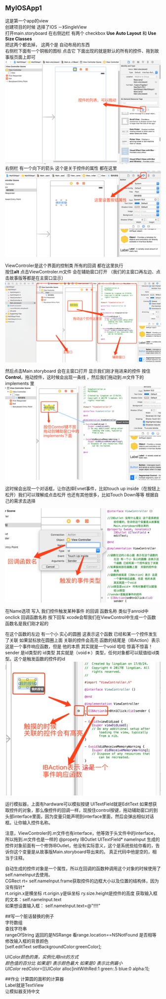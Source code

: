 ## MyIOSApp1<br />
这是第一个app的view<br />
创建项目的时候 选择了IOS －》SingleView<br />
打开main.storyboard 在右侧边栏 有两个 checkbox **Use Auto Layout**  和 **Use Size Classes**<br />
把这两个都去掉， 这两个是  自动布局的东西<br />
右侧栏下面有一个铜板的图标 点击它 下面出现的就是默认的所有的控件、拖到故事版页面上即可
![image](https://github.com/xuhuawei131/MyIOSApp1/blob/master/raw/master/Screenshots/kongjian.png)
右侧栏 有一个向下的箭头  这个是关于控件的属性 都在这里<br />
![image](https://github.com/xuhuawei131/MyIOSApp1/blob/master/raw/master/Screenshots/shuxinglan.png)

ViewControler是这个界面的控制类 所有的回调 都在这里执行<br />
按住**alt** 点击ViewControler.m文件  会在辅助窗口打开 （我们的主窗口再左边、点击故事版等都是在主窗口显示）<br />
![image](https://github.com/xuhuawei131/MyIOSApp1/blob/master/raw/master/Screenshots/fuzhuchuangkou.png)

然后点击Main.storyboard 会在主窗口打开 显示我们刚才拖进来的控件
按住**Control**，拖动控件，这时候会出现一条线 ，然后我们拖动到.m文件下的 implements 里
![image](https://github.com/xuhuawei131/MyIOSApp1/blob/master/raw/master/Screenshots/tuodongkongjian.png)

这时候会出现一个对话框，让你选择Evnet事件，比如touch up inside（在按钮上松开）我们可以理解成点击松开
也还有其他很多，比如Touch Down等等 根据自己的需求去选择

![image](https://github.com/xuhuawei131/MyIOSApp1/blob/master/raw/master/Screenshots/shijianchuangkou.png)

在Name选项 写入 我们控件触发某种事件 的回调 函数名称 类似于anroid中onclick 回调函数名称 
按下回车 xcode会帮我们在ViewControl中生成一个函数 函数名是我们刚才起的



在这个函数的左边 有一个小 实心的圆圈 这表示这个函数 已经和某一个控件发生了关联
如果鼠标放在圆圈上面  关联的控件会高亮
函数的结尾是（IBAction）表示 这是一个事件响应函数，但是 他的本质 其实就是一个void 哈哈 惊喜不惊喜！
sender 是id类型的 id类型 其实就是（void＊）类型，任何对象都可以赋值给id类型。这个是触发函数的控件的id
![image](https://github.com/xuhuawei131/MyIOSApp1/blob/master/raw/master/Screenshots/chufahuidiaohanshu.png)

运行模拟器，上面有hardware可以模拟按键
UITextField就是EditText 
如果想获取控件的对象，那么像控件的回调一样，现按住control按键，拖动辅助窗口的到头部interface里面，因为变量只能声明到interface里面，然后会弹出相似对话框。让你输入控件名称。

注意，ViewControler的.m文件也有interface，他等效于头文件中的interface，所以拖到.m文件也是一样的
@propety IBOutlet UITextField* nameInput
生成的控件对象前面有一个修饰IBOutlet，他没有实际意义，这个是系统些给你看的，告诉你这个变量是从故事版Main.storyboard导出来的。
真正代码中他是空的，相当于注释。<br />

自动生成的控件对象是一个属性，所以在回调的函数种调用这个对象的时候使用了self.nameInput去使用。<br />
CGRect rt= self.nameInput.frame获取控件的边框大小以及位置的结构体，因为没有指针*<br />
rt.origin.x是横坐标
rt.origin.y是纵坐标
ry.size.height是控件的高度
获取输入框的文本：self.nameInput.text<br />
如果想设置输入框： self.nameInput.text=@"!!!!"<br />

##写一个脏话替换的例子<br />
字符数组<br />
查找字符串<br />
rangeOfString 返回的是NSRange 看range.location==NSNotFound 是否相等<br />
修改输入框的背景颜色<br />
[self.editText setBackgroundColor:greenColor];<br />


UIColor*颜色的类，实例化用init的方式<br />
颜色值的百分比  如果是1 表示颜色最大 如果是0 表示比例最小<br />
UIColor* redColor=[[UIColor alloc]initWithRed:1 green:.5 blue:0 alpha:1];<br />


##作业
计算圆的面积的计算器<br />
Label就是TextView<br />
让模拟器支持中文<br />
